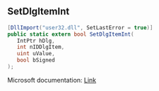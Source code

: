 ## SetDlgItemInt

```csharp
[DllImport("user32.dll", SetLastError = true)]
public static extern bool SetDlgItemInt(
   IntPtr hDlg,
   int nIDDlgItem,
   uint uValue,
   bool bSigned
);
```

Microsoft documentation: [Link](https://docs.microsoft.com/en-us/windows/win32/api/winuser/nf-winuser-setdlgitemint)
